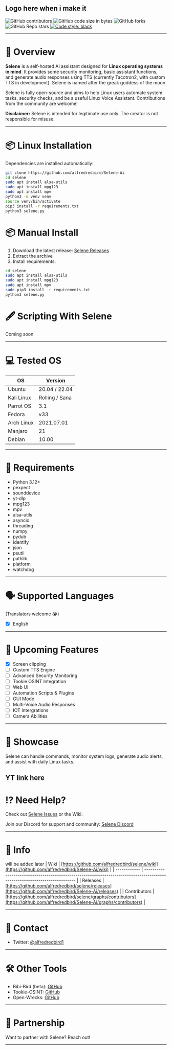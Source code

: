 Logo here when i make it
---

![GitHub contributors](https://img.shields.io/github/contributors/alfredredbird/Selene--Ai)
![GitHub code size in bytes](https://img.shields.io/github/languages/code-size/alfredredbird/Selene--Ai)
![GitHub forks](https://img.shields.io/github/forks/alfredredbird/Selene--Ai?logoColor=ffff\&color=%23ff0000)
![GitHub Repo stars](https://img.shields.io/github/stars/alfredredbird/Selene--Ai?color=%2332cd32)
[![Code style: black](https://img.shields.io/badge/code%20style-black-000000.svg)](https://github.com/psf/black)


---

# 🔎 Overview

**Selene** is a self-hosted AI assistant designed for **Linux operating systems in mind**. It provides some security monitoring, basic assistant functions, and generate audio responses using TTS (currently Tacotron2, with custom TTS in development). Selene is named after the greak goddess of the moon

Selene is fully open-source and aims to help Linux users automate system tasks, security checks, and be a useful Linux Voice Assistant. Contributions from the community are welcome!

**Disclaimer:** Selene is intended for legitimate use only. The creator is not responsible for misuse.

---

# 📦 Linux Installation

Dependencies are installed automatically:

```bash
git clone https://github.com/alfredredbird/Selene-Ai
cd selene
sudo apt install alsa-utils
sudo apt install mpg123
sudo apt install mpv
python3 -m venv venv
source venv/bin/activate
pip3 install -r requirements.txt
python3 selene.py
```

# 📦 Manual Install

1. Download the latest release: [Selene Releases](https://github.com/alfredredbird/Selene-Ai/releases)
2. Extract the archive
3. Install requirements:

```bash
cd selene
sudo apt install alsa-utils
sudo apt install mpg123
sudo apt install mpv
sudo pip3 install -r requirements.txt
python3 selene.py
```



# 🖋 Scripting With Selene

Coming soon

---

# 💻 Tested OS

| OS         | Version        |
| ---------- | -------------- |
| Ubuntu     | 20.04 / 22.04  |
| Kali Linux | Rolling / Sana |
| Parrot OS  | 3.1            |
| Fedora     | v33            |
| Arch Linux | 2021.07.01     |
| Manjaro    | 21             |
| Debian     | 10.00          |

---

# 📖 Requirements

* Python 3.12+
* pexpect
* sounddevice
* yt-dlp
* mpg123
* mpv
* alsa-utils
* asyncio
* threading
* numpy
* pydub
* identify
* json
* psutil
* pathlib
* platform
* watchdog
---

# 🗣️ Supported Languages

(Translators welcome 😭)

* [x] English

---

# 📕 Upcoming Features

* [X] Screen clipping 
* [ ] Custom TTS Engine
* [ ] Advanced Security Monitoring
* [ ] Tookie OSINT Integration
* [ ] Web UI
* [ ] Automation Scripts & Plugins
* [ ] GUI Mode
* [ ] Multi-Voice Audio Responses
* [ ] IOT Intergrations
* [ ] Camera Abilities

---

# 🍿 Showcase

Selene can handle commands, monitor system logs, generate audio alerts, and assist with daily Linux tasks.

YT link here
---

# ⁉️ Need Help?

Check out [Selene Issues](https://github.com/alfredredbird/Selene-Ai/issues) or the Wiki.

Join our Discord for support and community: [Selene Discord](https://discord.gg/2WvtfwQjVc)

---

# 📗 Info
will be added later
| Wiki         | [https://github.com/alfredredbird/selene/wiki](https://github.com/alfredredbird/Selene-Ai/wiki)                               |
| ------------ | -------------------------------------------------------------------------------------------------------------------------- |
| Releases     | [https://github.com/alfredredbird/selene/releases](https://github.com/alfredredbird/Selene-Ai/releases)                       |
| Contributors | [https://github.com/alfredredbird/selene/graphs/contributors](https://github.com/alfredredbird/Selene-Ai/graphs/contributors) |

---

# 📘 Contact

* Twitter: [@alfredredbird1](https://twitter.com/alfredredbird1)

---

# 🛠 Other Tools

* Bibi-Bird (beta): [GitHub](https://github.com/alfredredbird/Bibi-Bird)
* Tookie-OSINT: [GitHub](https://github.com/Alfredredbird/tookie-osint)
* Open-Wrecks: [GitHub](https://github.com/Alfredredbird/Open-Wrecks)

---

# 🤝 Partnership

Want to partner with Selene? Reach out!

---
